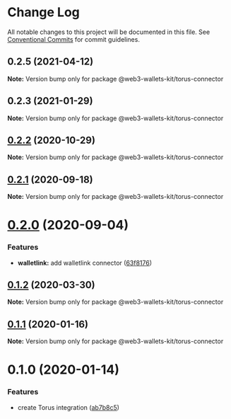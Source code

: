 # Change Log

All notable changes to this project will be documented in this file.
See [Conventional Commits](https://conventionalcommits.org) for commit guidelines.

## 0.2.5 (2021-04-12)

**Note:** Version bump only for package @web3-wallets-kit/torus-connector





## 0.2.3 (2021-01-29)

**Note:** Version bump only for package @web3-wallets-kit/torus-connector





## [0.2.2](https://github.com/akropolisio/web3-wallets-kit/compare/@web3-wallets-kit/torus-connector@0.2.1...@web3-wallets-kit/torus-connector@0.2.2) (2020-10-29)

**Note:** Version bump only for package @web3-wallets-kit/torus-connector





## [0.2.1](https://github.com/akropolisio/web3-wallets-kit/compare/@web3-wallets-kit/torus-connector@0.2.0...@web3-wallets-kit/torus-connector@0.2.1) (2020-09-18)

**Note:** Version bump only for package @web3-wallets-kit/torus-connector





# [0.2.0](https://github.com/akropolisio/web3-wallets-kit/compare/@web3-wallets-kit/torus-connector@0.1.2...@web3-wallets-kit/torus-connector@0.2.0) (2020-09-04)


### Features

* **walletlink:** add walletlink connector ([63f8176](https://github.com/akropolisio/web3-wallets-kit/commit/63f81765127f2a29bbf6adaacb204798b9519cd9))





## [0.1.2](https://github.com/akropolisio/web3-wallets-kit/compare/@web3-wallets-kit/torus-connector@0.1.1...@web3-wallets-kit/torus-connector@0.1.2) (2020-03-30)

**Note:** Version bump only for package @web3-wallets-kit/torus-connector





## [0.1.1](https://github.com/akropolisio/web3-wallets-kit/compare/@web3-wallets-kit/torus-connector@0.1.0...@web3-wallets-kit/torus-connector@0.1.1) (2020-01-16)

**Note:** Version bump only for package @web3-wallets-kit/torus-connector





# 0.1.0 (2020-01-14)


### Features

* create Torus integration ([ab7b8c5](https://github.com/akropolisio/web3-wallets-kit/commit/ab7b8c557902d74093f709e77a9ddfe9a15f6fed))
